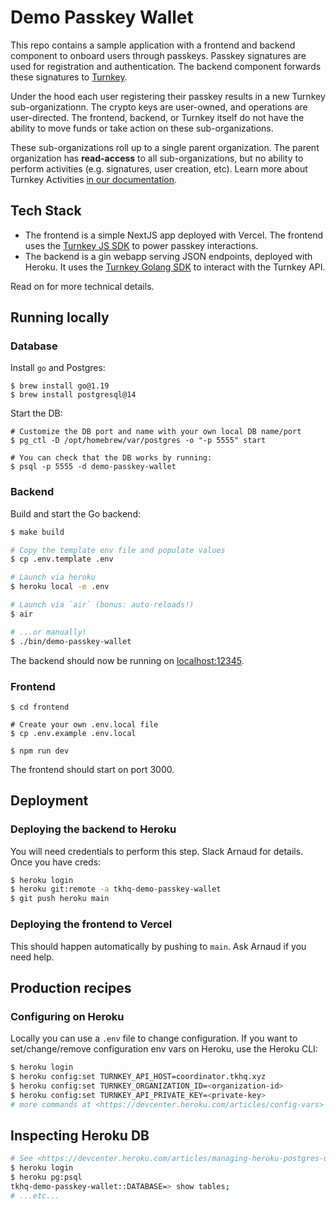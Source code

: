 # Demo Passkey Wallet

This repo contains a sample application with a frontend and backend component to onboard users through passkeys. Passkey signatures are used for registration and authentication. The backend component forwards these signatures to [Turnkey](https://turnkey.io).

Under the hood each user registering their passkey results in a new Turnkey sub-organizationn. The crypto keys are user-owned, and operations are user-directed. The frontend, backend, or Turnkey itself do not have the ability to move funds or take action on these sub-organizations.

These sub-organizations roll up to a single parent organization. The parent organization has **read-access** to all sub-organizations, but no ability to perform activities (e.g. signatures, user creation, etc). Learn more about Turnkey Activities [in our documentation](https://turnkey.readme.io/reference/key-concepts-1#activities).

## Tech Stack

* The frontend is a simple NextJS app deployed with Vercel. The frontend uses the [Turnkey JS SDK](https://github.com/tkhq/sdk) to power passkey interactions.
* The backend is a gin webapp serving JSON endpoints, deployed with Heroku. It uses the [Turnkey Golang SDK](https://github.com/tkhq/go-sdk) to interact with the Turnkey API.

Read on for more technical details.

## Running locally

### Database

Install `go` and Postgres:
```
$ brew install go@1.19
$ brew install postgresql@14
```

Start the DB:
```
# Customize the DB port and name with your own local DB name/port
$ pg_ctl -D /opt/homebrew/var/postgres -o "-p 5555" start

# You can check that the DB works by running:
$ psql -p 5555 -d demo-passkey-wallet
```

### Backend

Build and start the Go backend:

```sh
$ make build

# Copy the template env file and populate values
$ cp .env.template .env

# Launch via heroku
$ heroku local -e .env

# Launch via `air` (bonus: auto-reloads!)
$ air

# ...or manually!
$ ./bin/demo-passkey-wallet
```

The backend should now be running on [localhost:12345](http://localhost:12345/).

### Frontend
```
$ cd frontend

# Create your own .env.local file
$ cp .env.example .env.local

$ npm run dev
```

The frontend should start on port 3000.

## Deployment

### Deploying the backend to Heroku

You will need credentials to perform this step. Slack Arnaud for details. Once you have creds:
```sh
$ heroku login
$ heroku git:remote -a tkhq-demo-passkey-wallet
$ git push heroku main
```

### Deploying the frontend to Vercel

This should happen automatically by pushing to `main`. Ask Arnaud if you need help.

## Production recipes

### Configuring on Heroku

Locally you can use a `.env` file to change configuration. If you want to set/change/remove configuration env vars on Heroku, use the Heroku CLI:
```sh
$ heroku login
$ heroku config:set TURNKEY_API_HOST=coordinator.tkhq.xyz
$ heroku config:set TURNKEY_ORGANIZATION_ID=<organization-id>
$ heroku config:set TURNKEY_API_PRIVATE_KEY=<private-key>
# more commands at <https://devcenter.heroku.com/articles/config-vars>
```

## Inspecting Heroku DB

```sh
# See <https://devcenter.heroku.com/articles/managing-heroku-postgres-using-cli>
$ heroku login
$ heroku pg:psql
tkhq-demo-passkey-wallet::DATABASE=> show tables;
# ...etc...
```
